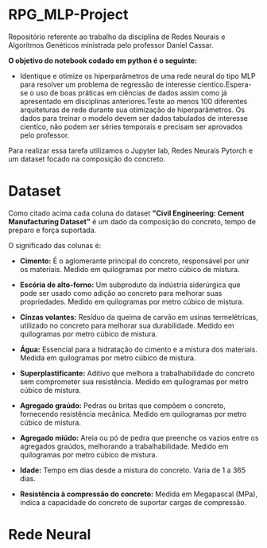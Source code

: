 # RPG_MLP-Project
Repositório referente ao trabalho da disciplina de Redes Neurais e Algoritmos Genéticos ministrada pelo professor Daniel Cassar.

**O objetivo do notebook codado em python é o seguinte:**
- Identique e otimize os hiperparâmetros de uma rede neural do tipo MLP para resolver um problema de regressão de interesse cientíco.Espera-se o uso de boas práticas em ciências de dados assim como já apresentado em disciplinas anteriores.Teste ao menos 100 diferentes arquiteturas de rede durante sua otimização de hiperparâmetros. Os dados para treinar o modelo devem ser dados tabulados de interesse cientíco, não podem ser séries temporais e precisam ser aprovados pelo professor.

 Para realizar essa tarefa utilizamos o Jupyter lab, Redes Neurais Pytorch e um dataset focado na composição do concreto.

# Dataset

Como citado acima cada coluna do dataset **"Civil Engineering: Cement Manufacturing Dataset"** é um dado da composição do concreto, tempo de preparo e força suportada.

O significado das colunas é:

- **Cimento:** É o aglomerante principal do concreto, responsável por unir os materiais. Medido em quilogramas por metro cúbico de mistura.

- **Escória de alto-forno:** Um subproduto da indústria siderúrgica que pode ser usado como adição ao concreto para melhorar suas propriedades. Medido em quilogramas por metro cúbico de mistura.

- **Cinzas volantes:** Resíduo da queima de carvão em usinas termelétricas, utilizado no concreto para melhorar sua durabilidade. Medido em quilogramas por metro cúbico de mistura.

- **Água:** Essencial para a hidratação do cimento e a mistura dos materiais. Medida em quilogramas por metro cúbico de mistura.

- **Superplastificante:** Aditivo que melhora a trabalhabilidade do concreto sem comprometer sua resistência. Medido em quilogramas por metro cúbico de mistura.

- **Agregado graúdo:** Pedras ou britas que compõem o concreto, fornecendo resistência mecânica. Medido em quilogramas por metro cúbico de mistura.

- **Agregado miúdo:** Areia ou pó de pedra que preenche os vazios entre os agregados graúdos, melhorando a trabalhabilidade. Medido em quilogramas por metro cúbico de mistura.

- **Idade:** Tempo em dias desde a mistura do concreto. Varia de 1 a 365 dias.

- **Resistência à compressão do concreto:** Medida em Megapascal (MPa), indica a capacidade do concreto de suportar cargas de compressão.

# Rede Neural
